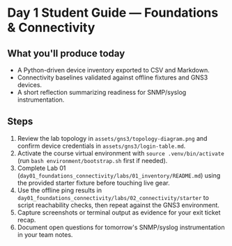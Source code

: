 # Day 1 Student Guide — Foundations & Connectivity

## What you'll produce today
- A Python-driven device inventory exported to CSV and Markdown.
- Connectivity baselines validated against offline fixtures and GNS3 devices.
- A short reflection summarizing readiness for SNMP/syslog instrumentation.

## Steps
1. Review the lab topology in `assets/gns3/topology-diagram.png` and confirm device credentials in `assets/gns3/login-table.md`.
2. Activate the course virtual environment with `source .venv/bin/activate` (run `bash environment/bootstrap.sh` first if needed).
3. Complete Lab 01 (`day01_foundations_connectivity/labs/01_inventory/README.md`) using the provided starter fixture before touching live gear.
4. Use the offline ping results in `day01_foundations_connectivity/labs/02_connectivity/starter` to script reachability checks, then repeat against the GNS3 environment.
5. Capture screenshots or terminal output as evidence for your exit ticket recap.
6. Document open questions for tomorrow's SNMP/syslog instrumentation in your team notes.
